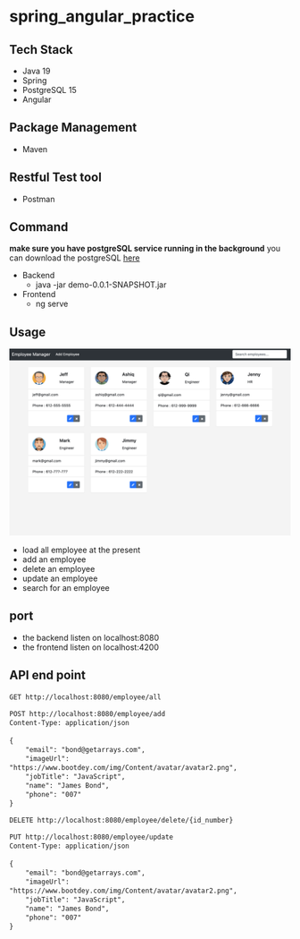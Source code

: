 # spring_angular_practice

## Tech Stack

- Java 19
- Spring
- PostgreSQL 15
- Angular
  
## Package Management

- Maven

## Restful Test tool

- Postman

## Command

**make sure you have postgreSQL service running in the background**
you can download the postgreSQL [here](https://postgresapp.com/downloads.html)

- Backend
  - java -jar demo-0.0.1-SNAPSHOT.jar
- Frontend
  - ng serve

## Usage

![image](/image/ui.png)

- load all employee at the present
- add an employee
- delete an employee
- update an employee
- search for an employee


## port

- the backend listen on localhost:8080
- the frontend listen on localhost:4200

## API end point

```
GET http://localhost:8080/employee/all
```

```
POST http://localhost:8080/employee/add
Content-Type: application/json

{
    "email": "bond@getarrays.com",
    "imageUrl": "https://www.bootdey.com/img/Content/avatar/avatar2.png",
    "jobTitle": "JavaScript",
    "name": "James Bond",
    "phone": "007"
}

```
```
DELETE http://localhost:8080/employee/delete/{id_number}
```
```
PUT http://localhost:8080/employee/update
Content-Type: application/json

{
    "email": "bond@getarrays.com",
    "imageUrl": "https://www.bootdey.com/img/Content/avatar/avatar2.png",
    "jobTitle": "JavaScript",
    "name": "James Bond",
    "phone": "007"
}
```
